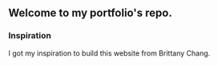 ## Welcome to my portfolio's repo. 

### Inspiration
I got my inspiration to build this website from Brittany Chang.